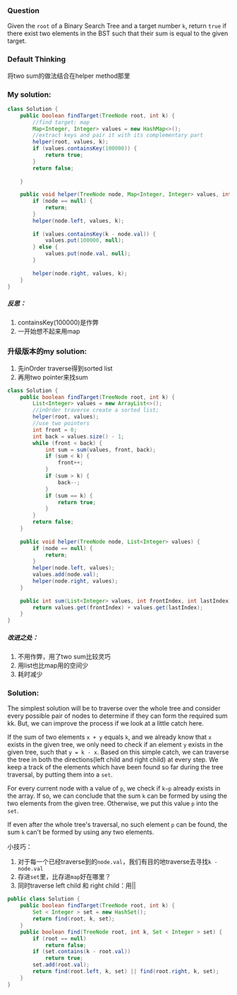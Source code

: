 ### Question

Given the `root` of a Binary Search Tree and a target number `k`, return `true` if there exist two elements in the BST such that their sum is equal to the given target.

### Default Thinking

将two sum的做法结合在helper method那里

### My solution:
```Java
class Solution {
    public boolean findTarget(TreeNode root, int k) {
        //find target: map
        Map<Integer, Integer> values = new HashMap<>();
        //extract keys and pair it with its complementary part
        helper(root, values, k);
        if (values.containsKey(100000)) {
            return true;
        }
        return false;
        
    }
    
    public void helper(TreeNode node, Map<Integer, Integer> values, int k) {
        if (node == null) {
            return;
        }
        helper(node.left, values, k);
        
        if (values.containsKey(k - node.val)) {
            values.put(100000, null);
        } else {
            values.put(node.val, null);
        }
        
        helper(node.right, values, k);
    }
}
```
##### 反思：
1. containsKey(100000)是作弊
2. 一开始想不起来用map



### 升级版本的my solution:

1. 先inOrder traverse得到sorted list
2. 再用two pointer来找sum

```Java
class Solution {
    public boolean findTarget(TreeNode root, int k) {
        List<Integer> values = new ArrayList<>();
        //inOrder traverse create a sorted list;
        helper(root, values);
        //use two pointers
        int front = 0;
        int back = values.size() - 1;
        while (front < back) {
            int sum = sum(values, front, back);
            if (sum < k) {
                front++;
            } 
            if (sum > k) {
                back--;
            } 
            if (sum == k) {
                return true;
            }
        }
        return false;
    }
    
    public void helper(TreeNode node, List<Integer> values) {
        if (node == null) {
            return;
        }
        helper(node.left, values);
        values.add(node.val);
        helper(node.right, values);
    }
    
    public int sum(List<Integer> values, int frontIndex, int lastIndex) {
        return values.get(frontIndex) + values.get(lastIndex);
    }
}
```
##### 改进之处：
1. 不用作弊，用了two sum比较灵巧
2. 用list也比map用的空间少
3. 耗时减少

### Solution:

The simplest solution will be to traverse over the whole tree and consider every possible pair of nodes to determine if they can form the required sum kk. But, we can improve the process if we look at a little catch here.

If the sum of two elements `x + y` equals `k`, and we already know that `x` exists in the given tree, we only need to check if an element `y` exists in the given tree, such that `y = k - x`. Based on this simple catch, we can traverse the tree in both the directions(left child and right child) at every step. We keep a track of the elements which have been found so far during the tree traversal, by putting them into a `set`.

For every current node with a value of `p`, we check if `k−p` already exists in the array. If so, we can conclude that the sum `k` can be formed by using the two elements from the given tree. Otherwise, we put this value `p` into the `set`.

If even after the whole tree's traversal, no such element `p` can be found, the sum `k` can't be formed by using any two elements.


小技巧：

1. 对于每一个已经traverse到的`node.val`，我们有目的地traverse去寻找`k - node.val`
2. 存进`set`里，比存进`map`好在哪里？
3. 同时traverse left child 和 right child：用||


```Java
public class Solution {
    public boolean findTarget(TreeNode root, int k) {
        Set < Integer > set = new HashSet();
        return find(root, k, set);
    }
    public boolean find(TreeNode root, int k, Set < Integer > set) {
        if (root == null)
            return false;
        if (set.contains(k - root.val))
            return true;
        set.add(root.val);
        return find(root.left, k, set) || find(root.right, k, set);
    }
}
```









